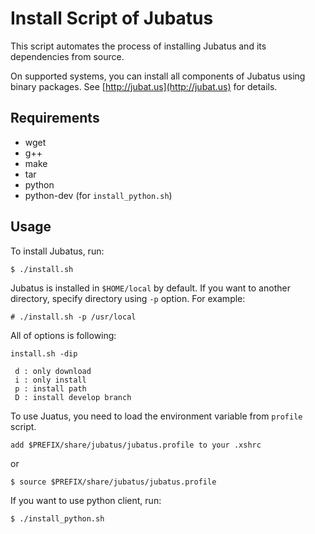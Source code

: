 Install Script of Jubatus
=========================

This script automates the process of installing Jubatus and its dependencies from source.

On supported systems, you can install all components of Jubatus using binary packages. See [http://jubat.us](http://jubat.us) for details.


Requirements
------------

* wget
* g++
* make
* tar
* python
* python-dev (for `install_python.sh`)


Usage
-----

To install Jubatus, run:

```
$ ./install.sh
```

Jubatus is installed in `$HOME/local` by default. If you want to another directory, specify directory using `-p` option. For example:

```
# ./install.sh -p /usr/local
```

All of options is following:

```
install.sh -dip

 d : only download
 i : only install
 p : install path
 D : install develop branch
```

To use Juatus, you need to load the environment variable from `profile` script.

```
add $PREFIX/share/jubatus/jubatus.profile to your .xshrc
```

or

```
$ source $PREFIX/share/jubatus/jubatus.profile

```

If you want to use python client, run:

```
$ ./install_python.sh
```
